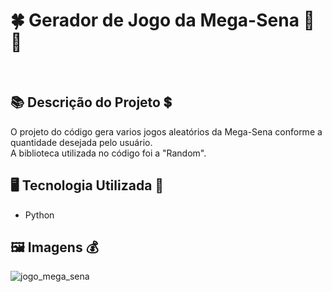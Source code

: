 # 🍀 Gerador de Jogo da Mega-Sena 🤑💸
<br>

## 📚 Descrição do Projeto 💲
O projeto do código gera varios jogos aleatórios da Mega-Sena conforme a quantidade desejada pelo usuário.
<br>A biblioteca utilizada no código foi a "Random".

## 🖥️ Tecnologia Utilizada 🎰
- Python

## 🖼️ Imagens 💰  
![jogo_mega_sena](https://github.com/VitorSouza01/Gerador_Jogo_Mega_Sena/assets/104541182/66ecf058-4aaa-4f36-a0f4-8085c2ac2842)

